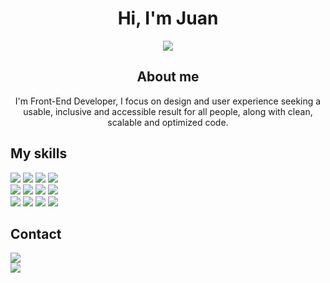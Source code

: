 <h1 align="center">
Hi, I'm Juan
</h1>

<div align="center">
<img src="https://img.shields.io/github/watchers/juanburg98/juanburg98?color=%23000000&logo=github&logoColor=white&labelColor=101010&style=for-the-badge">
</div>

<div align="center">
<h2>About me</h2>
<p>
I'm Front-End Developer,
I focus on design and user experience seeking a usable, inclusive and
accessible result for all people, along with clean, scalable and optimized code.
</p>
</div>

<h2>My skills</h2>
<div>
<img src="https://img.shields.io/badge/HTML-F03A17?style=for-the-badge&logo=html5&logoColor=white&labelColor=101010">
<img src="https://img.shields.io/badge/CSS-007EC6?style=for-the-badge&logo=css3&logoColor=white&labelColor=101010">
<img src="https://img.shields.io/badge/JavaScript-F7DF1E?style=for-the-badge&logo=javascript&logoColor=white&labelColor=101010">
<img src="https://img.shields.io/badge/ReactJS-14A1F0?style=for-the-badge&logo=react&logoColor=white&labelColor=101010">
</br>
<img src="https://img.shields.io/badge/NextJS-000000?style=for-the-badge&logo=nextdotjs&logoColor=white&labelColor=101010">
<img src="https://img.shields.io/badge/Astro-F25903?style=for-the-badge&logo=astro&logoColor=white&labelColor=101010">
<img src="https://img.shields.io/badge/TailwindCSS-38BDF8?style=for-the-badge&logo=tailwindcss&logoColor=white&labelColor=101010">
<img src="https://img.shields.io/badge/Git-F54D27?style=for-the-badge&logo=git&logoColor=white&labelColor=101010">
</br>
<img src="https://img.shields.io/badge/GitKraken-179287?style=for-the-badge&logo=gitkraken&logoColor=white&labelColor=101010">
<img src="https://img.shields.io/badge/NodeJS-4B7D4F?style=for-the-badge&logo=nodedotjs&logoColor=white&labelColor=101010">
<img src="https://img.shields.io/badge/Express-000000?style=for-the-badge&logo=express&logoColor=white&labelColor=101010">
<img src="https://img.shields.io/badge/MongoDB-023430?style=for-the-badge&logo=mongodb&logoColor=white&labelColor=101010">
</div>

<h2>Contact</h2>
<div>
<a href="https://www.linkedin.com/in/juanburg">
<img src="https://img.shields.io/badge/LinkedIn-Juan_Burgueño-000000?style=for-the-badge&logo=linkedin&logoColor=white&labelColor=101010"></br>
</a>
<a href="https://twitter.com/juanburg98">
<img src="https://img.shields.io/badge/Twitter-@juanburg98-000000?style=for-the-badge&logo=twitter&logoColor=white&labelColor=101010"></br>
</a>
</div>
